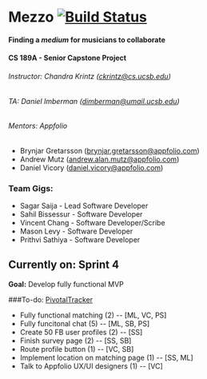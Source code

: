# Mezzo [![Build Status](https://magnum.travis-ci.com/sagarsaija/INTERNAL-CS189A.svg?token=pQvxcmrbHMs3QsSaUN6U&branch=master)](https://magnum.travis-ci.com/sagarsaija/INTERNAL-CS189A)
#### Finding a _medium_ for musicians to collaborate
#### CS 189A - Senior Capstone Project
###### Instructor: Chandra Krintz (ckrintz@cs.ucsb.edu)
###### TA: Daniel Imberman (dimberman@umail.ucsb.edu)
###### Mentors: *Appfolio* 
- Brynjar Gretarsson (brynjar.gretarsson@appfolio.com)
- Andrew Mutz (andrew.alan.mutz@appfolio.com)
- Daniel Vicory (daniel.vicory@appfolio.com)

### Team Gigs:
- Sagar Saija - Lead Software Developer
- Sahil Bissessur - Software Developer
- Vincent Chang - Software Developer/Scribe
- Mason Levy - Software Developer
- Prithvi Sathiya - Software Developer

## Currently on: Sprint 4
**Goal:** Develop fully functional MVP

###To-do: [PivotalTracker](https://www.pivotaltracker.com/n/projects/1440674)
* Fully functional matching (2) -- [ML, VC, PS]
* Fully funcitonal chat (5) -- [ML, SB, PS]
* Create 50 FB user profiles (2) -- [SS]
* Finish survey page (2) -- [SS, SB]
* Route profile button (1) -- [VC, SB]
* Implement location on matching page (1) -- [SS, ML]
* Talk to Appfolio UX/UI designers (1) -- [VC]
